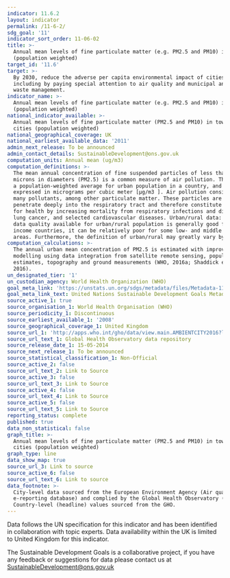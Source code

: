 ```yaml
---
indicator: 11.6.2
layout: indicator
permalink: /11-6-2/
sdg_goal: '11'
indicator_sort_order: 11-06-02
title: >-
  Annual mean levels of fine particulate matter (e.g. PM2.5 and PM10) in cities
  (population weighted)
target_id: '11.6'
target: >-
  By 2030, reduce the adverse per capita environmental impact of cities,
  including by paying special attention to air quality and municipal and other
  waste management.
indicator_name: >-
  Annual mean levels of fine particulate matter (e.g. PM2.5 and PM10) in cities
  (population weighted)
national_indicator_available: >-
  Annual mean levels of fine particulate matter (PM2.5 and PM10) in towns and
  cities (population weighted)
national_geographical_coverage: UK
national_earliest_available_data: '2011'
admin_next_release: To be announced
admin_contact_details: SustainableDevelopment@ons.gov.uk
computation_units: Annual mean (ug/m3)
computation_definitions: >-
  The mean annual concentration of fine suspended particles of less than 2.5
  microns in diameters (PM2.5) is a common measure of air pollution. The mean is
  a population-weighted average for urban population in a country, and is
  expressed in micrograms per cubic meter [µg/m3 ]. Air pollution consists of
  many pollutants, among other particulate matter. These particles are able to
  penetrate deeply into the respiratory tract and therefore constitute a risk
  for health by increasing mortality from respiratory infections and diseases,
  lung cancer, and selected cardiovascular diseases. Urban/rural data: while the
  data quality available for urban/rural population is generally good for high
  income countries, it can be relatively poor for some low- and middle income
  areas. Furthermore, the definition of urban/rural may greatly vary by country.
computation_calculations: >-
  The annual urban mean concentration of PM2.5 is estimated with improved
  modelling using data integration from satellite remote sensing, population
  estimates, topography and ground measurements (WHO, 2016a; Shaddick et al,
  2016).
un_designated_tier: '1'
un_custodian_agency: World Health Organization (WHO)
goal_meta_link: 'https://unstats.un.org/sdgs/metadata/files/Metadata-11-06-02.pdf'
goal_meta_link_text: United Nations Sustainable Development Goals Metadata (PDF 211 KB)
source_active_1: true
source_organisation_1: World Health Organisation (WHO)
source_periodicity_1: Discontinuous
source_earliest_available_1: '2008'
source_geographical_coverage_1: United Kingdom
source_url_1: 'http://apps.who.int/gho/data/view.main.AMBIENTCITY2016?lang=en'
source_url_text_1: Global Health Observatory data repository
source_release_date_1: 15-05-2014
source_next_release_1: To be announced
source_statistical_classification_1: Non-Official
source_active_2: false
source_url_text_2: Link to Source
source_active_3: false
source_url_text_3: Link to Source
source_active_4: false
source_url_text_4: Link to Source
source_active_5: false
source_url_text_5: Link to Source
reporting_status: complete
published: true
data_non_statistical: false
graph_title: >-
  Annual mean levels of fine particulate matter (PM2.5 and PM10) in towns and
  cities (population weighted)
graph_type: line
data_show_map: true
source_url_3: Link to source
source_active_6: false
source_url_text_6: Link to source
data_footnote: >-
  City-level data sourced from the European Environment Agency (Air quality
  e-reporting database) and complied by the Global Health Observatory (GHO).
  Country-level (headline) values sourced from the GHO.
---
```

Data follows the UN specification for this indicator and has been identified in collaboration with topic experts. Data availability within the UK is limited to United Kingdom for this indicator.
  
The Sustainable Development Goals is a collaborative project, if you have any feedback or suggestions for data please contact us at <SustainableDevelopment@ons.gov.uk>

